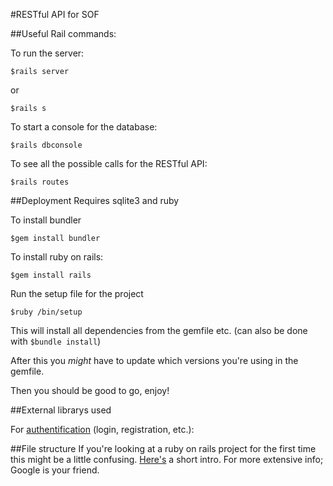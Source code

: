 #RESTful API for SOF

##Useful Rail commands:

To run the server:
```
$rails server
```
or
```
$rails s
```

To start a console for the database:
```
$rails dbconsole
```

To see all the possible calls for the RESTful API:
```
$rails routes
```

##Deployment
Requires sqlite3 and ruby

To install bundler
```
$gem install bundler
```

To install ruby on rails:
```
$gem install rails
```

Run the setup file for the project
```
$ruby /bin/setup
```

This will install all dependencies from the gemfile etc.
(can also be done with ```$bundle install```)

After this you _might_ have to update which versions you're using in the gemfile.

Then you should be good to go, enjoy!

##External librarys used

For [authentification](https://github.com/lynndylanhurley/devise_token_auth) (login, registration, etc.):


##File structure
If you're looking at a ruby on rails project for the first time this might be a
little confusing. [Here's](https://www.javatpoint.com/ruby-on-rails-directory-structure) a short intro.
For more extensive info; Google is your friend.
